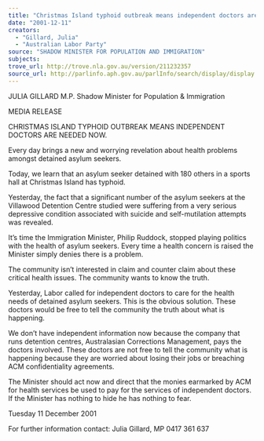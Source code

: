 ```yaml
---
title: "Christmas Island typhoid outbreak means independent doctors are needed now."
date: "2001-12-11"
creators:
  - "Gillard, Julia"
  - "Australian Labor Party"
source: "SHADOW MINISTER FOR POPULATION AND IMMIGRATION"
subjects:
trove_url: http://trove.nla.gov.au/version/211232357
source_url: http://parlinfo.aph.gov.au/parlInfo/search/display/display.w3p;query=Id%3A%22media/pressrel/EGL56%22
---
```


 JULIA GILLARD M.P. Shadow Minister for Population & Immigration

 MEDIA RELEASE

 CHRISTMAS ISLAND TYPHOID OUTBREAK MEANS INDEPENDENT DOCTORS ARE NEEDED NOW.

 Every day brings a new and worrying revelation about health problems amongst detained asylum seekers.

 Today, we learn that an asylum seeker detained with 180 others in a sports hall at Christmas Island has typhoid.

 Yesterday, the fact that a significant number of the asylum seekers at the Villawood Detention Centre studied were suffering from a very serious depressive condition associated with suicide and self-mutilation attempts was revealed.

 It’s time the Immigration Minister, Philip Ruddock, stopped playing politics with the health of asylum seekers.  Every time a health concern is raised the Minister simply denies there is a problem.

 The community isn’t interested in claim and counter claim about these critical health issues.  The community wants to know the truth.

 Yesterday, Labor called for independent doctors to care for the health needs of detained asylum seekers.  This is the obvious solution.  These doctors would be free to tell the community the truth about what is happening.

 We don’t have independent information now because the company that runs detention centres, Australasian Corrections Management, pays the doctors involved. These doctors are not free to tell the community what is happening because they are worried about losing their jobs or breaching ACM confidentiality agreements.

 The Minister should act now and direct that the monies earmarked by ACM for health services be used to pay for the services of independent doctors.  If the Minister has nothing to hide he has nothing to fear.

 Tuesday 11 December 2001

 For further information contact:  Julia Gillard, MP  0417 361 637

